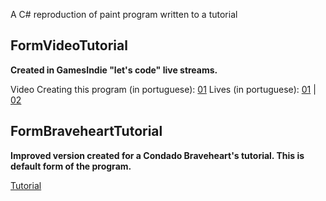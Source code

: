A C# reproduction of paint program written to a tutorial


## FormVideoTutorial
**Created in GamesIndie "let's code" live streams.**

Video Creating this program (in portuguese): [01](https://www.youtube.com/watch?v=CL6Z7Jqjcls&t=1s)
Lives (in portuguese): [01](https://www.youtube.com/watch?v=OhyA_H0udPA&list=LLEbEugtl-gIHmFQFmlgNcKQ) | [02](https://www.youtube.com/watch?v=BNhRU6XCXso&list=LLEbEugtl-gIHmFQFmlgNcKQ)


## FormBraveheartTutorial
**Improved version created for a Condado Braveheart's tutorial. This is default form of the program.**

[Tutorial](http://www.condadobraveheart.com/forum/index.php?topic=3499.msg27241#new)
